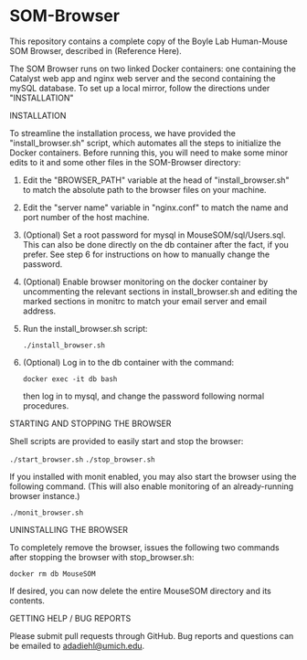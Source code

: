 # SOM-Browser

This repository contains a complete copy of the Boyle Lab Human-Mouse SOM Browser,
described in (Reference Here).

The SOM Browser runs on two linked Docker containers: one containing the Catalyst
web app and nginx web server and the second containing the mySQL database. To set
up a local mirror, follow the directions under "INSTALLATION"


INSTALLATION

To streamline the installation process, we have provided the "install_browser.sh"
script, which automates all the steps to initialize the Docker containers.
Before running this, you will need to make some minor edits to it and some other
files in the SOM-Browser directory:

1) Edit the "BROWSER_PATH" variable at the head of "install_browser.sh" to match
   the absolute path to the browser files on your machine.

2) Edit the "server name" variable in "nginx.conf" to match the name and port
   number of the host machine. 

3) (Optional) Set a root password for mysql in MouseSOM/sql/Users.sql. This can
   also be done directly on the db container after the fact, if you prefer. See
   step 6 for instructions on how to manually change the password.

4) (Optional) Enable browser monitoring on the docker container by uncommenting
   the relevant sections in install_browser.sh and editing the marked sections
   in monitrc to match your email server and email address.

5) Run the install_browser.sh script:

   `./install_browser.sh`

6) (Optional) Log in to the db container  with the command:

   `docker exec -it db bash`

   then log in to mysql, and change the password following normal procedures.


STARTING AND STOPPING THE BROWSER

Shell scripts are provided to easily start and stop the browser:

`./start_browser.sh`
`./stop_browser.sh`

If you installed with monit enabled, you may also start the browser using the
following command. (This will also enable monitoring of an already-running
browser instance.)

`./monit_browser.sh`


UNINSTALLING THE BROWSER

To completely remove the browser, issues the following two commands after stopping
the browser with stop_browser.sh:

`docker rm db MouseSOM`

If desired, you can now delete the entire MouseSOM directory and its contents.


GETTING HELP / BUG REPORTS

Please submit pull requests through GitHub. Bug reports and questions can be emailed
to <adadiehl@umich.edu>.
